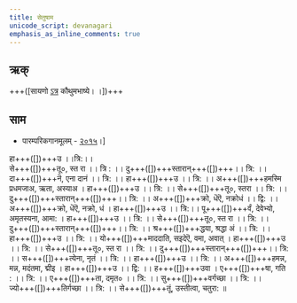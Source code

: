 ```yaml
---
title: सेतुषाम
unicode_script: devanagari  
emphasis_as_inline_comments: true
---   
```


## ऋक्

+++([सायणो [ऽत्र](https://archive.org/details/SamaVedaSanhitaWithSayanabhashyaVolume2SatyavrataSamasrami1876bis_201803/page/n273) कौथुमभाष्ये। ।])+++


## साम

- पारम्परिकगानमूलम् - [२०१५](https://archive.org/stream/sAmaveda-jaiminIya-paravastu-paramparA-docs/UDAKA%20SAANTHI%20SAAMAANI#page/n2/mode/1up&sa=D&ust=1542425956390000)।]
<div class="audioEmbed"  caption="रामानुजार्यः 1974 " src="https://archive
.org/download/jaiminIya-sAma-gAna-paravastu-tradition-rAmAnuja/setUMs-tara.mp3"></div>
<div class="audioEmbed"  caption="गोपालार्यः 2015  " src="https://archive
.org/download/jaiminIya-sAma-gAna-paravastu-tradition-gopAla-2015/setUMs-tara.mp3"></div>
<div class="audioEmbed"  caption="गोपाल-विश्वासयोर् अनुवचनम् 2018 1x" src="https://archive
.org/download/jaiminIya-sAma-gAna-paravastu-tradition-anuvachanam-gopAla-vishvAsa-2018/setUMs-tara.mp3"></div>
<div class="audioEmbed"  caption="गोपाल-विश्वासयोर् अनुवचनम् 2018 1.5x" src="https://archive
.org/download/jaiminIya-sAma-gAna-paravastu-tradition-anuvachanam-gopAla-vishvAsa-2018-150p-speed/setUMs-tara.mp3"></div>

हा+++([])+++उ ।।त्रि:।।  
से+++([])+++तू०, स्त रा ।। त्रि : ।।  दु+++([])+++स्तारान्+++([])+++।। त्रि: ।। दा+++([])+++नॆ, एना
दानं ।। त्रि: ।। हा+++([])+++उ ।। त्रि: ।। अ+++([])+++हमस्मि प्रधमजाअ, ऋता, अस्याअ । हा+++([])+++उ ।। त्रि: ।। 
से+++([])+++तू०, स्तरा ।। त्रि: ।।  दु+++([])+++स्तारान्+++([])+++।। त्रि: ।।  अ+++([])+++क्रो, धॆऎ, नक्रोधं ।। द्वि: ।। 
अ+++([])+++क्रो, धॆऎ, नक्रो, धं । हा+++([])+++उ ।। त्रि:।। पू+++([])+++र्वं, देवेभ्यो, अमृतस्यना, आमा: । 
हा+++([])+++उ ।। त्रि: ।। से+++([])+++तू०, स्त रा ।। त्रि: ।।  दु+++([])+++स्तारान्+++([])+++।। त्रि: ।। श्र+++([])+++द्धया, 
श्रद्धा अं ।। त्रि: ।। हा+++([])+++उ ।। त्रि: ।। यो+++([])+++माददाति, सइदेऎ, वमा, अवात् । हा+++([])+++उ ।। त्रि: ।। 
से+++([])+++तू०, स्त रा ।। त्रि: ।। दु+++([])+++स्तारान्+++([])+++।। त्रि: ।। स+++([])+++त्येना, नृतं ।। त्रि: ।। हा+++([])+++उ 
।। त्रि: ।। अ+++([])+++हमन्न, मन्न, मदंतमा, द्मीइ । हा+++([])+++उ ।। द्वि: ।। ह+++([])+++उवा । ए+++([])+++षा, गति : 
।। त्रि: ।। ए+++([])+++ता, दमृत० ।। त्रि: ।। सु+++([])+++वर्गच्छा ।। त्रि: ।। ज्यो+++([])+++तिर्गच्छा ।। त्रि: ।। 
से+++([])+++तूं, उस्तीत्वा, चतुरा: ॥